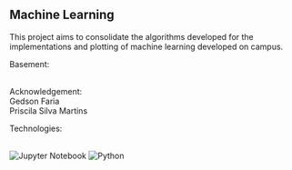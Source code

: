 ## Machine Learning

This project aims to consolidate the algorithms developed for the implementations and plotting of machine learning developed on campus.

Basement: <br><br>

Acknowledgement: <br>
Gedson Faria <br>
Priscila Silva Martins <br>

Technologies: <br><br>

![Jupyter Notebook](https://img.shields.io/badge/jupyter-%23FA0F00.svg?style=for-the-badge&logo=jupyter&logoColor=white)
![Python](https://img.shields.io/badge/python-3670A0?style=for-the-badge&logo=python&logoColor=ffdd54)
